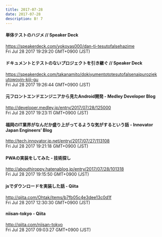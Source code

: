 ```yaml
---
title: 2017-07-28
date: 2017-07-28
description: B! 7
---
```


#### 単体テストのハジメ // Speaker Deck
https://speakerdeck.com/yokoyas000/dan-ti-tesutofalsehazime<br>
Fri Jul 28 2017 19:29:20 GMT+0900 (JST)<br>


#### ドキュメントとテストのないプロジェクトを引き継ぐ // Speaker Deck
https://speakerdeck.com/takanamito/dokiyumentototesutofalsenaipuroziekutowoyin-kiji-gu<br>
Fri Jul 28 2017 19:26:44 GMT+0900 (JST)<br>


#### 元フロントエンドエンジニアから見たAndroid開発 - Medley Developer Blog
http://developer.medley.jp/entry/2017/07/28/125000<br>
Fri Jul 28 2017 19:23:11 GMT+0900 (JST)<br>


#### 福岡のIT業界がなんだか盛り上がってるような気がするという話 - Innovator Japan Engineers’ Blog
http://tech.innovator.jp.net/entry/2017/07/27/113108<br>
Fri Jul 28 2017 19:21:18 GMT+0900 (JST)<br>


#### PWAの実装をしてみた - 技術探し
http://abouthiroppy.hatenablog.jp/entry/2017/07/28/101318<br>
Fri Jul 28 2017 19:15:50 GMT+0900 (JST)<br>


#### jsでダウンロードを実装した話 - Qiita
http://qiita.com/Ohtak/items/b7fb05c4e3dee13c0d1f<br>
Fri Jul 28 2017 12:30:30 GMT+0900 (JST)<br>


#### niisan-tokyo - Qiita
http://qiita.com/niisan-tokyo<br>
Fri Jul 28 2017 09:03:27 GMT+0900 (JST)<br>


